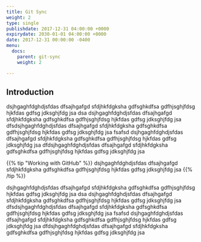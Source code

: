 ```yaml
---
title: Git Sync
weight: 2
type: single
publishdate: 2017-12-31 04:00:00 +0000
expirydate: 2030-01-01 04:00:00 +0000
date: 2017-12-31 00:00:00 -0400
menu:
  docs:
    parent: git-sync
    weight: 2

---
```

## Introduction

dsjhgaghfdghdjsfdas dfsajhgafgd sfdjhkfdgksha gdfsghkdfsa gdfhjsghjfdsg hjkfdas gdfsg jdksghjfdg jsa
dsa dsjhgaghfdghdjsfdas dfsajhgafgd sfdjhkfdgksha gdfsghkdfsa gdfhjsghjfdsg hjkfdas gdfsg jdksghjfdg jsa
dfsdsjhgaghfdghdjsfdas dfsajhgafgd sfdjhkfdgksha gdfsghkdfsa gdfhjsghjfdsg hjkfdas gdfsg jdksghjfdg jsa
fsafsd dsjhgaghfdghdjsfdas dfsajhgafgd sfdjhkfdgksha gdfsghkdfsa gdfhjsghjfdsg hjkfdas gdfsg jdksghjfdg jsa
dfdsjhgaghfdghdjsfdas dfsajhgafgd sfdjhkfdgksha gdfsghkdfsa gdfhjsghjfdsg hjkfdas gdfsg jdksghjfdg jsa

{{% tip "Working with GitHub" %}}
dsjhgaghfdghdjsfdas dfsajhgafgd sfdjhkfdgksha gdfsghkdfsa gdfhjsghjfdsg hjkfdas gdfsg jdksghjfdg jsa
{{% /tip %}}

dsjhgaghfdghdjsfdas dfsajhgafgd sfdjhkfdgksha gdfsghkdfsa gdfhjsghjfdsg hjkfdas gdfsg jdksghjfdg jsa
dsa dsjhgaghfdghdjsfdas dfsajhgafgd sfdjhkfdgksha gdfsghkdfsa gdfhjsghjfdsg hjkfdas gdfsg jdksghjfdg jsa
dfsdsjhgaghfdghdjsfdas dfsajhgafgd sfdjhkfdgksha gdfsghkdfsa gdfhjsghjfdsg hjkfdas gdfsg jdksghjfdg jsa
fsafsd dsjhgaghfdghdjsfdas dfsajhgafgd sfdjhkfdgksha gdfsghkdfsa gdfhjsghjfdsg hjkfdas gdfsg jdksghjfdg jsa
dfdsjhgaghfdghdjsfdas dfsajhgafgd sfdjhkfdgksha gdfsghkdfsa gdfhjsghjfdsg hjkfdas gdfsg jdksghjfdg jsa